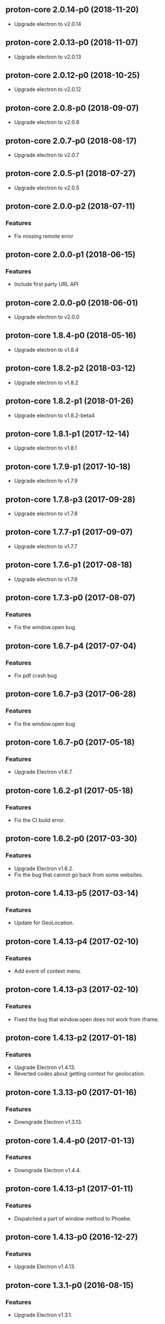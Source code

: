## proton-core 2.0.14-p0 (2018-11-20)
* Upgrade electron to v2.0.14

## proton-core 2.0.13-p0 (2018-11-07)
* Upgrade electron to v2.0.13

## proton-core 2.0.12-p0 (2018-10-25)
* Upgrade electron to v2.0.12

## proton-core 2.0.8-p0 (2018-09-07)
* Upgrade electron to v2.0.8

## proton-core 2.0.7-p0 (2018-08-17)
* Upgrade electron to v2.0.7

## proton-core 2.0.5-p1 (2018-07-27)
* Upgrade electron to v2.0.5

## proton-core 2.0.0-p2 (2018-07-11)

### Features
* Fix missing remote error

## proton-core 2.0.0-p1 (2018-06-15)

### Features
* Include first party URL API

## proton-core 2.0.0-p0 (2018-06-01)
* Upgrade electron to v2.0.0

## proton-core 1.8.4-p0 (2018-05-16)
* Upgrade electron to v1.8.4

## proton-core 1.8.2-p2 (2018-03-12)
* Upgrade electron to v1.8.2

## proton-core 1.8.2-p1 (2018-01-26)
* Upgrade electron to v1.8.2-beta4

## proton-core 1.8.1-p1 (2017-12-14)
* Upgrade electron to v1.8.1

## proton-core 1.7.9-p1 (2017-10-18)
* Upgrade electron to v1.7.9

## proton-core 1.7.8-p3 (2017-09-28)
* Upgrade electron to v1.7.8

## proton-core 1.7.7-p1 (2017-09-07)
* Upgrade electron to v1.7.7

## proton-core 1.7.6-p1 (2017-08-18)
* Upgrade electron to v1.7.6

## proton-core 1.7.3-p0 (2017-08-07)

### Features
* Fix the window.open bug

## proton-core 1.6.7-p4 (2017-07-04)

### Features
* Fix pdf crash bug

## proton-core 1.6.7-p3 (2017-06-28)

### Features
* Fix the window.open bug

## proton-core 1.6.7-p0 (2017-05-18)

### Features
* Upgrade Electron v1.6.7.

## proton-core 1.6.2-p1 (2017-05-18)

### Features
* Fix the CI build error.

## proton-core 1.6.2-p0 (2017-03-30)

### Features
* Upgrade Electron v1.6.2.
* Fix the bug that cannot go back from some websites.

## proton-core 1.4.13-p5 (2017-03-14)

### Features
* Update for GeoLocation.

## proton-core 1.4.13-p4 (2017-02-10)

### Features
* Add event of context menu.

## proton-core 1.4.13-p3 (2017-02-10)

### Features
* Fixed the bug that window.open does not work from iframe.

## proton-core 1.4.13-p2 (2017-01-18)

### Features
* Upgrade Electron v1.4.13.
* Reverted codes about getting context for geolocation.

## proton-core 1.3.13-p0 (2017-01-16)

### Features
* Downgrade Electron v1.3.13.

## proton-core 1.4.4-p0 (2017-01-13)

### Features
* Downgrade Electron v1.4.4.

## proton-core 1.4.13-p1 (2017-01-11)

### Features
* Dispatched a part of window method to Phoebe.

## proton-core 1.4.13-p0 (2016-12-27)

### Features
* Upgrade Electron v1.4.13.

## proton-core 1.3.1-p0 (2016-08-15)

### Features
* Upgrade Electron v1.3.1.
